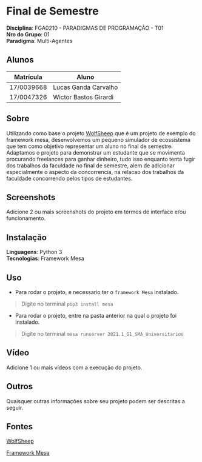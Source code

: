 # Final de Semestre

**Disciplina**: FGA0210 - PARADIGMAS DE PROGRAMAÇÃO - T01 <br>
**Nro do Grupo**: 01<br>
**Paradigma**: Multi-Agentes<br>

## Alunos
|Matrícula | Aluno |
| -- | -- |
| 17/0039668  |  Lucas Ganda Carvalho |
| 17/0047326  |  Wictor Bastos Girardi|

## Sobre 
Utilizando como base o projeto [WolfSheep](https://github.com/projectmesa/mesa/tree/main/examples/wolf_sheep) que é um projeto de exemplo do framework mesa, desenvolvemos um pequeno simulador de ecossistema que tem como objetivo representar um aluno no final de semestre. Adaptamos o projeto para demonstrar um estudante que se movimenta procurando freelances para ganhar dinheiro, tudo isso enquanto tenta fugir dos trabalhos da faculdade no final de semestre, alem de adicionar especialmente o aspecto da concorrencia, na relacao dos trabalhos da faculdade concorrendo pelos tipos de estudantes.

## Screenshots
Adicione 2 ou mais screenshots do projeto em termos de interface e/ou funcionamento.

## Instalação 
**Linguagens**: Python 3<br>
**Tecnologias**: Framework Mesa<br>

## Uso 
* Para rodar o projeto, e necessario ter o `framework Mesa` instalado.
> Digite no terminal `pip3 install mesa` 
* Para rodar o projeto, entre na pasta anterior na qual o projeto foi instalado.
> Digite no terminal `mesa runserver 2021.1_G1_SMA_Universitarios`


## Vídeo
Adicione 1 ou mais vídeos com a execução do projeto.

## Outros 
Quaisquer outras informações sobre seu projeto podem ser descritas a seguir.

## Fontes
[WolfSheep](https://github.com/projectmesa/mesa/tree/main/examples/wolf_sheep)

[Framework Mesa](https://mesa.readthedocs.io/en/stable/)
